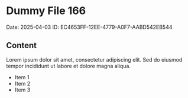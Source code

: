 # Dummy File 166

Date: 2025-04-03
ID: EC4653FF-12EE-4779-A0F7-AABD542EB544

## Content

Lorem ipsum dolor sit amet, consectetur adipiscing elit.
Sed do eiusmod tempor incididunt ut labore et dolore magna aliqua.

* Item 1
* Item 2
* Item 3


